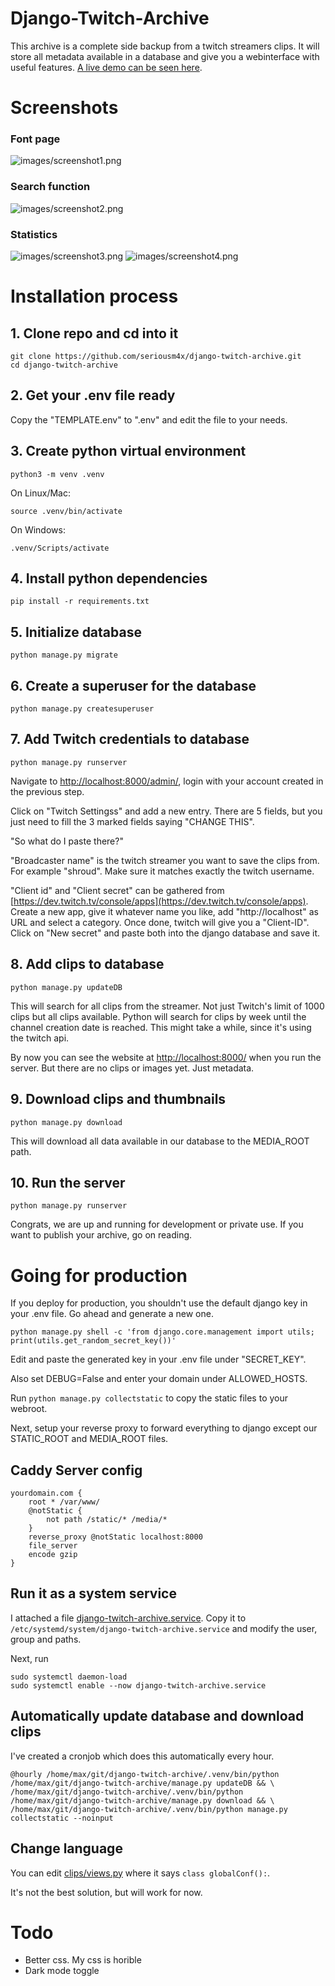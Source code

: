 
# Django-Twitch-Archive

This archive is a complete side backup from a twitch streamers clips. It will store all metadata available in a database and give you a webinterface with useful features. [A live demo can be seen here](https://clips.itssoley.de/).

# Screenshots

### Font page
![images/screenshot1.png](images/screenshot1.png)

### Search function
![images/screenshot2.png](images/screenshot2.png)

### Statistics
![images/screenshot3.png](images/screenshot3.png)
![images/screenshot4.png](images/screenshot4.png)

# Installation process

## 1. Clone repo and cd into it

```
git clone https://github.com/seriousm4x/django-twitch-archive.git
cd django-twitch-archive
```

## 2. Get your .env file ready

Copy the "TEMPLATE.env" to ".env" and edit the file to your needs.

## 3. Create python virtual environment

```
python3 -m venv .venv
```

On Linux/Mac:
```
source .venv/bin/activate
```
On Windows:
```
.venv/Scripts/activate
```

## 4. Install python dependencies

```
pip install -r requirements.txt
```

## 5. Initialize database

```
python manage.py migrate
```

## 6. Create a superuser for the database

```
python manage.py createsuperuser
```

## 7. Add Twitch credentials to database

```
python manage.py runserver
```

Navigate to [http://localhost:8000/admin/](http://localhost:8000/admin/), login with your  account created in the previous step.

Click on "Twitch Settingss" and add a new entry. There are 5 fields, but you just need to fill the 3 marked fields saying "CHANGE THIS".

"So what do I paste there?"

"Broadcaster name" is the twitch streamer you want to save the clips from. For example "shroud". Make sure it matches exactly the twitch username.

"Client id" and "Client secret" can be gathered from [https://dev.twitch.tv/console/apps](https://dev.twitch.tv/console/apps). Create a new app, give it whatever name you like, add "http://localhost" as URL and select a category. Once done, twitch will give you a "Client-ID". Click on "New secret" and paste both into the django database and save it.

## 8. Add clips to database

```
python manage.py updateDB
```

This will search for all clips from the streamer. Not just Twitch's limit of 1000 clips but all clips available. Python will search for clips by week until the channel creation date is reached. This might take a while, since it's using the twitch api.

By now you can see the website at [http://localhost:8000/](http://localhost:8000/) when you run the server. But there are no clips or images yet. Just metadata.

## 9. Download clips and thumbnails

```
python manage.py download
```

This will download all data available in our database to the MEDIA_ROOT path.

## 10. Run the server

```
python manage.py runserver
```

Congrats, we are up and running for development or private use. If you want to publish your archive, go on reading.

# Going for production

If you deploy for production, you shouldn't use the default django key in your .env file. Go ahead and generate a new one.

```
python manage.py shell -c 'from django.core.management import utils; print(utils.get_random_secret_key())'
```

Edit and paste the generated key in your .env file under "SECRET_KEY".

Also set DEBUG=False and enter your domain under ALLOWED_HOSTS.

Run `python manage.py collectstatic` to copy the static files to your webroot.

Next, setup your reverse proxy to forward everything to django except our STATIC_ROOT and MEDIA_ROOT files.

## Caddy Server config

```
yourdomain.com {
    root * /var/www/
    @notStatic {
        not path /static/* /media/*
    }
    reverse_proxy @notStatic localhost:8000
    file_server
    encode gzip
}
```

## Run it as a system service

I attached a file [django-twitch-archive.service](django-twitch-archive.service). Copy it to `/etc/systemd/system/django-twitch-archive.service` and modify the user, group and paths.

Next, run 

```
sudo systemctl daemon-load
sudo systemctl enable --now django-twitch-archive.service
```

## Automatically update database and download clips

I've created a cronjob which does this automatically every hour.

```
@hourly /home/max/git/django-twitch-archive/.venv/bin/python /home/max/git/django-twitch-archive/manage.py updateDB && \
/home/max/git/django-twitch-archive/.venv/bin/python /home/max/git/django-twitch-archive/manage.py download && \
/home/max/git/django-twitch-archive/.venv/bin/python manage.py collectstatic --noinput
```

## Change language

You can edit [clips/views.py](clips/views.py) where it says `class globalConf():`.

It's not the best solution, but will work for now.


# Todo

* Better css. My css is horible
* Dark mode toggle
